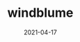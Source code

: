 ---
title: "windblume"
img: "windblume-logo.png"
date: 2021-04-17
summary: "A custom osu! ruleset based on Genshin Impact’s Ballads of Breeze mini-game."
---